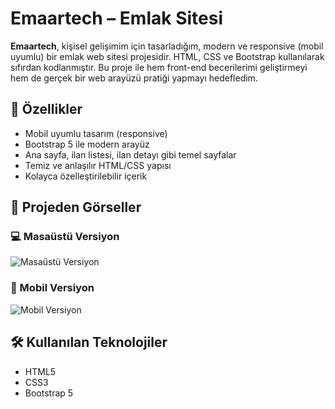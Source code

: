 # Emaartech – Emlak Sitesi

**Emaartech**, kişisel gelişimim için tasarladığım, modern ve responsive (mobil uyumlu) bir emlak web sitesi projesidir. HTML, CSS ve Bootstrap kullanılarak sıfırdan kodlanmıştır. Bu proje ile hem front-end becerilerimi geliştirmeyi hem de gerçek bir web arayüzü pratiği yapmayı hedefledim.

## 🚀 Özellikler

- Mobil uyumlu tasarım (responsive)
- Bootstrap 5 ile modern arayüz
- Ana sayfa, ilan listesi, ilan detayı gibi temel sayfalar
- Temiz ve anlaşılır HTML/CSS yapısı
- Kolayca özelleştirilebilir içerik

## 📱 Projeden Görseller

### 💻 Masaüstü Versiyon
![Masaüstü Versiyon](/readme%20video/Emaartech-ezgif.com-video-to-gif-converter.gif)


### 📱 Mobil Versiyon
![Mobil Versiyon](/readme%20video/Emaartech-mobile-ezgif.com-video-to-gif-converter.gif)




## 🛠 Kullanılan Teknolojiler

- HTML5
- CSS3
- Bootstrap 5
